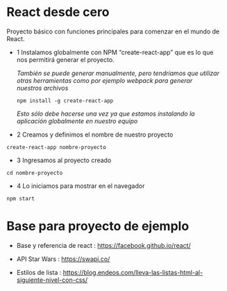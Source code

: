 # React desde cero
Proyecto básico con funciones principales para comenzar en el mundo de React.

- 1 Instalamos globalmente con NPM “create-react-app” que es lo que nos permitirá generar el proyecto.
  
  *También se puede generar manualmente, pero tendríamos que utilizar otras herramientas como por ejemplo webpack para generar     
  nuestros archivos*
  
  `npm install -g create-react-app   `

  *Esto sólo debe hacerse una vez ya que estamos instalando la aplicación globalmente en nuestro equipo*
  
- 2 Creamos y definimos el nombre de nuestro proyecto

`create-react-app nombre-proyecto`

- 3 Ingresamos al proyecto creado

`cd nombre-proyecto`

- 4 Lo iniciamos para mostrar en el navegador

`npm start`

# Base para proyecto de ejemplo

- Base y referencia de react	: https://facebook.github.io/react/ 

- API Star Wars : https://swapi.co/

- Estilos de lista	: https://blog.endeos.com/lleva-las-listas-html-al-siguiente-nivel-con-css/
